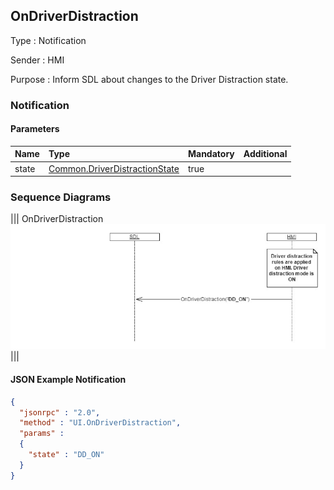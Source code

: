 ## OnDriverDistraction

Type
: Notification

Sender
: HMI

Purpose
: Inform SDL about changes to the Driver Distraction state.

### Notification

#### Parameters

|Name|Type|Mandatory|Additional|
|:---|:---|:--------|:---------|
|state|[Common.DriverDistractionState](../../common/enums/index.md#driverdistractionstate)|true||

### Sequence Diagrams
|||
OnDriverDistraction
![OnDriverDistraction](./assets/OnDriverDistraction.png)
|||

#### JSON Example Notification
```json
{
  "jsonrpc" : "2.0",
  "method" : "UI.OnDriverDistraction",
  "params" :
  {
    "state" : "DD_ON"
  }
}
```
